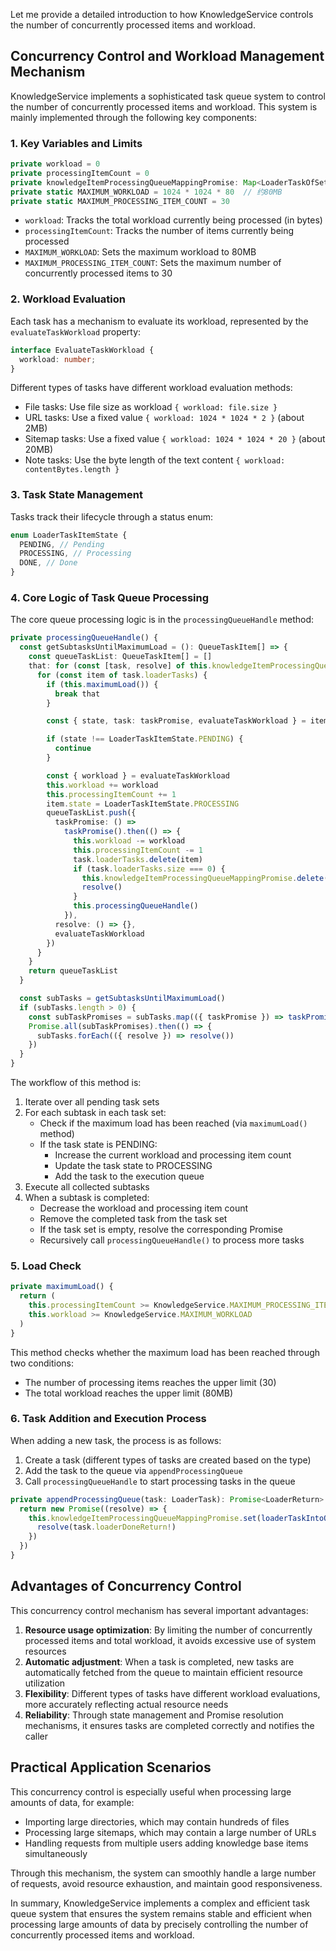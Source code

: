 Let me provide a detailed introduction to how KnowledgeService controls the
number of concurrently processed items and workload.

## Concurrency Control and Workload Management Mechanism

KnowledgeService implements a sophisticated task queue system to control the
number of concurrently processed items and workload. This system is mainly
implemented through the following key components:

### 1. Key Variables and Limits

```typescript
private workload = 0
private processingItemCount = 0
private knowledgeItemProcessingQueueMappingPromise: Map<LoaderTaskOfSet, () => void> = new Map()
private static MAXIMUM_WORKLOAD = 1024 * 1024 * 80  // 约80MB
private static MAXIMUM_PROCESSING_ITEM_COUNT = 30
```

- `workload`: Tracks the total workload currently being processed (in bytes)
- `processingItemCount`: Tracks the number of items currently being processed
- `MAXIMUM_WORKLOAD`: Sets the maximum workload to 80MB
- `MAXIMUM_PROCESSING_ITEM_COUNT`: Sets the maximum number of concurrently
  processed items to 30

### 2. Workload Evaluation

Each task has a mechanism to evaluate its workload, represented by the
`evaluateTaskWorkload` property:

```typescript
interface EvaluateTaskWorkload {
  workload: number;
}
```

Different types of tasks have different workload evaluation methods:

- File tasks: Use file size as workload `{ workload: file.size }`
- URL tasks: Use a fixed value `{ workload: 1024 * 1024 * 2 }` (about 2MB)
- Sitemap tasks: Use a fixed value `{ workload: 1024 * 1024 * 20 }` (about 20MB)
- Note tasks: Use the byte length of the text content
  `{ workload: contentBytes.length }`

### 3. Task State Management

Tasks track their lifecycle through a status enum:

```typescript
enum LoaderTaskItemState {
  PENDING, // Pending
  PROCESSING, // Processing
  DONE, // Done
}
```

### 4. Core Logic of Task Queue Processing

The core queue processing logic is in the `processingQueueHandle` method:

```typescript
private processingQueueHandle() {
  const getSubtasksUntilMaximumLoad = (): QueueTaskItem[] => {
    const queueTaskList: QueueTaskItem[] = []
    that: for (const [task, resolve] of this.knowledgeItemProcessingQueueMappingPromise) {
      for (const item of task.loaderTasks) {
        if (this.maximumLoad()) {
          break that
        }

        const { state, task: taskPromise, evaluateTaskWorkload } = item

        if (state !== LoaderTaskItemState.PENDING) {
          continue
        }

        const { workload } = evaluateTaskWorkload
        this.workload += workload
        this.processingItemCount += 1
        item.state = LoaderTaskItemState.PROCESSING
        queueTaskList.push({
          taskPromise: () =>
            taskPromise().then(() => {
              this.workload -= workload
              this.processingItemCount -= 1
              task.loaderTasks.delete(item)
              if (task.loaderTasks.size === 0) {
                this.knowledgeItemProcessingQueueMappingPromise.delete(task)
                resolve()
              }
              this.processingQueueHandle()
            }),
          resolve: () => {},
          evaluateTaskWorkload
        })
      }
    }
    return queueTaskList
  }

  const subTasks = getSubtasksUntilMaximumLoad()
  if (subTasks.length > 0) {
    const subTaskPromises = subTasks.map(({ taskPromise }) => taskPromise())
    Promise.all(subTaskPromises).then(() => {
      subTasks.forEach(({ resolve }) => resolve())
    })
  }
}
```

The workflow of this method is:

1. Iterate over all pending task sets
2. For each subtask in each task set:
   - Check if the maximum load has been reached (via `maximumLoad()` method)
   - If the task state is PENDING:
     - Increase the current workload and processing item count
     - Update the task state to PROCESSING
     - Add the task to the execution queue
3. Execute all collected subtasks
4. When a subtask is completed:
   - Decrease the workload and processing item count
   - Remove the completed task from the task set
   - If the task set is empty, resolve the corresponding Promise
   - Recursively call `processingQueueHandle()` to process more tasks

### 5. Load Check

```typescript
private maximumLoad() {
  return (
    this.processingItemCount >= KnowledgeService.MAXIMUM_PROCESSING_ITEM_COUNT ||
    this.workload >= KnowledgeService.MAXIMUM_WORKLOAD
  )
}
```

This method checks whether the maximum load has been reached through two
conditions:

- The number of processing items reaches the upper limit (30)
- The total workload reaches the upper limit (80MB)

### 6. Task Addition and Execution Process

When adding a new task, the process is as follows:

1. Create a task (different types of tasks are created based on the type)
2. Add the task to the queue via `appendProcessingQueue`
3. Call `processingQueueHandle` to start processing tasks in the queue

```typescript
private appendProcessingQueue(task: LoaderTask): Promise<LoaderReturn> {
  return new Promise((resolve) => {
    this.knowledgeItemProcessingQueueMappingPromise.set(loaderTaskIntoOfSet(task), () => {
      resolve(task.loaderDoneReturn!)
    })
  })
}
```

## Advantages of Concurrency Control

This concurrency control mechanism has several important advantages:

1. **Resource usage optimization**: By limiting the number of concurrently
   processed items and total workload, it avoids excessive use of system
   resources
2. **Automatic adjustment**: When a task is completed, new tasks are
   automatically fetched from the queue to maintain efficient resource
   utilization
3. **Flexibility**: Different types of tasks have different workload
   evaluations, more accurately reflecting actual resource needs
4. **Reliability**: Through state management and Promise resolution mechanisms,
   it ensures tasks are completed correctly and notifies the caller

## Practical Application Scenarios

This concurrency control is especially useful when processing large amounts of
data, for example:

- Importing large directories, which may contain hundreds of files
- Processing large sitemaps, which may contain a large number of URLs
- Handling requests from multiple users adding knowledge base items
  simultaneously

Through this mechanism, the system can smoothly handle a large number of
requests, avoid resource exhaustion, and maintain good responsiveness.

In summary, KnowledgeService implements a complex and efficient task queue
system that ensures the system remains stable and efficient when processing
large amounts of data by precisely controlling the number of concurrently
processed items and workload.
